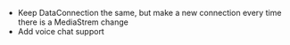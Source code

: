 - Keep DataConnection the same, but make a new connection every time there is a MediaStrem change
- Add voice chat support